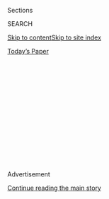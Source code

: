 <div id="app">

<div>

<div>

<div>

<div class="NYTAppHideMasthead css-1q2w90k e1suatyy0">

<div class="section css-ui9rw0 e1suatyy2">

<div class="css-eph4ug er09x8g0">

<div class="css-6n7j50">

</div>

<span class="css-1dv1kvn">Sections</span>

<div class="css-10488qs">

<span class="css-1dv1kvn">SEARCH</span>

</div>

[Skip to content](#site-content)[Skip to site
index](#site-index)

</div>

<div class="css-10698na e1huz5gh0">

</div>

</div>

<div id="masthead-bar-one" class="section hasLinks css-15hmgas e1csuq9d3">

<div class="css-uqyvli e1csuq9d0">

</div>

<div class="css-1uqjmks e1csuq9d1">

</div>

<div class="css-9e9ivx">

[](https://myaccount.nytimes3xbfgragh.onion/auth/login?response_type=cookie&client_id=vi)

</div>

<div class="css-1bvtpon e1csuq9d2">

[Today’s
Paper](https://www.nytimes3xbfgragh.onion/section/todayspaper)

</div>

</div>

</div>

</div>

<div data-aria-hidden="false">

<div id="site-content" data-role="main">

<div>

<div class="css-1aor85t" style="opacity:0.000000001;z-index:-1;visibility:hidden">

<div class="css-1hqnpie">

<div class="css-epjblv">

<span class="css-17xtcya">[Opinion](/section/opinion)</span><span class="css-x15j1o">|</span><span class="css-fwqvlz">Trump
Doesn’t Like What He Sees in the Crystal
Ball</span>

</div>

<div class="css-k008qs">

<div class="css-1iwv8en">

<span class="css-18z7m18"></span>

<div>

</div>

</div>

<span class="css-1n6z4y">https://nyti.ms/2EKpFuK</span>

<div class="css-1705lsu">

<div class="css-4xjgmj">

<div class="css-4skfbu" data-role="toolbar" data-aria-label="Social Media Share buttons, Save button, and Comments Panel with current comment count" data-testid="share-tools">

  - 
  - 
  - 
  - 
    
    <div class="css-6n7j50">
    
    </div>

  - 
  - 

</div>

</div>

</div>

</div>

</div>

</div>

<div id="NYT_TOP_BANNER_REGION" class="css-13pd83m">

</div>

<div id="top-wrapper" class="css-1sy8kpn">

<div id="top-slug" class="css-l9onyx">

Advertisement

</div>

[Continue reading the main
story](#after-top)

<div class="ad top-wrapper" style="text-align:center;height:100%;display:block;min-height:250px">

<div id="top" class="place-ad" data-position="top" data-size-key="top">

</div>

</div>

<div id="after-top">

</div>

</div>

<div>

<div class="css-v5btjw etb61u70">

<div class="css-v05ibm etb61u71">

[Opinion](/section/opinion)

</div>

</div>

<div id="sponsor-wrapper" class="css-1hyfx7x">

<div id="sponsor-slug" class="css-19vbshk">

Supported by

</div>

[Continue reading the main
story](#after-sponsor)

<div id="sponsor" class="ad sponsor-wrapper" style="text-align:center;height:100%;display:block">

</div>

<div id="after-sponsor">

</div>

</div>

<div class="css-186x18t">

The conversation

</div>

<div class="css-1vkm6nb ehdk2mb0">

# Trump Doesn’t Like What He Sees in the Crystal Ball

</div>

Besides delaying the election, what else could alter his political
trajectory?

<div class="css-18e8msd">

<div class="css-pdw9fk epjyd6m0">

<div class="css-1ee2y7q ey68jwv0" data-aria-hidden="true">

[![Gail
Collins](https://static01.graylady3jvrrxbe.onion/images/2018/04/03/opinion/gail-collins/gail-collins-thumbLarge.png
"Gail Collins")](https://www.nytimes3xbfgragh.onion/by/gail-collins)[![Bret
Stephens](https://static01.graylady3jvrrxbe.onion/images/2017/08/27/insider/bretstephens/bretstephens-thumbLarge-v6.png
"Bret Stephens")](https://www.nytimes3xbfgragh.onion/by/bret-stephens)

</div>

<div class="css-1baulvz">

By [<span class="css-1baulvz" itemprop="name">Gail
Collins</span>](https://www.nytimes3xbfgragh.onion/by/gail-collins) and
[<span class="css-1baulvz last-byline" itemprop="name">Bret
Stephens</span>](https://www.nytimes3xbfgragh.onion/by/bret-stephens)

<div class="css-8atqhb">

Ms. Collins and Mr. Stephens are opinion columnists. They converse every
week.

</div>

</div>

</div>

  - Aug. 3,
    2020

  - 
    
    <div class="css-4xjgmj">
    
    <div class="css-d8bdto" data-role="toolbar" data-aria-label="Social Media Share buttons, Save button, and Comments Panel with current comment count" data-testid="share-tools">
    
      - 
      - 
      - 
      - 
        
        <div class="css-6n7j50">
        
        </div>
    
      - 
      - 
    
    </div>
    
    </div>

</div>

<div class="css-79elbk" data-testid="photoviewer-wrapper">

<div class="css-z3e15g" data-testid="photoviewer-wrapper-hidden">

</div>

<div class="css-1a48zt4 ehw59r15" data-testid="photoviewer-children">

![<span class="css-16f3y1r e13ogyst0" data-aria-hidden="true">President
Trump during a news conference at the White House last
week.</span><span class="css-cnj6d5 e1z0qqy90" itemprop="copyrightHolder"><span class="css-1ly73wi e1tej78p0">Credit...</span><span><span>Doug
Mills/The New York
Times</span></span></span>](https://static01.graylady3jvrrxbe.onion/images/2020/08/03/opinion/03Conversation/merlin_175130544_e6b44300-bd86-4c10-94ce-a2b0fb60dd3b-articleLarge.jpg?quality=75&auto=webp&disable=upscale)

</div>

</div>

</div>

<div class="section meteredContent css-1r7ky0e" name="articleBody" itemprop="articleBody">

<div class="css-1fanzo5 StoryBodyCompanionColumn">

<div class="css-53u6y8">

**Bret Stephens:** Gail, some of our readers may not know that, in
addition to all of your journalism at The Times, you’re also the author
of several distinguished works of history. Put on your historian’s hat
and tell us what you think of Donald Trump’s
[tweet](https://twitter.com/realDonaldTrump/status/1288818160389558273?ref_src=twsrc%5Etfw%7Ctwcamp%5Etweetembed%7Ctwterm%5E1288818160389558273%7Ctwgr%5E&ref_url=https%3A%2F%2Fwww.nytimes3xbfgragh.onion%2F2020%2F07%2F30%2Fopinion%2Ftrump-delay-election-coronavirus.html)
suggesting we delay the election.

**Gail Collins:** Bret, I probably know more about the presidency of
William Henry Harrison. But I’m pretty sure our readers aren’t having
trouble figuring out how to react to a president, [trailing in the
polls](https://projects.fivethirtyeight.com/polls/president-general/),
suddenly suggesting we put off voting.

**Bret:** I was impressed and pleasantly surprised by the Op-Ed we ran
from Steven Calabresi, a law professor and one of the founders of the
conservative Federalist Society, [who called Trump’s tweet
“fascistic”](https://www.nytimes3xbfgragh.onion/2020/07/30/opinion/trump-delay-election-coronavirus.html)
and “itself grounds for the president’s immediate impeachment again by
the House of Representatives and his removal from office by the Senate.”

**Gail:** You told me once you thought Trump was too cowardly to
actually try to pull off a coup. I can’t tell you how much comfort I’ve
been taking from that thought.

</div>

</div>

<div class="css-1fanzo5 StoryBodyCompanionColumn">

<div class="css-53u6y8">

So — just checking — is that still your opinion?

**Bret:** Still is. What I think this tweet tells us is that Trump knows
in his heart that he is likely to lose in November. He’s laying the
groundwork not for a coup but for an excuse, both for himself and for
his followers. It creates a mythology to explain defeat, attack Joe
Biden and keep the Trump family relevant in the Republican Party. The
fact that he’d pull a stunt like this is another reason it’s so
important that he lose in a landslide in November.

**Gail:** Get your act together, Georgia. And I’m looking at you,
Arizona.

**Bret:** In the meantime, Gail — and on a less depressing note — I was
deeply moved by the funeral service and eulogies for John Lewis. I’m
sorry I never had a chance to meet him. Did you know him?

**Gail:** No, but my impression was like that of a lot of people I’ve
met from the civil rights movement. They were ferocious about the fight
but very humane about the people they were fighting against. Which is
hard to do when you’re talking about folks swinging bats or refusing to
let your children order ice cream at the segregated soda fountain.

Noticed there was only one president missing from the funeral …

**Bret:** … as he was missing from the funeral of John McCain. Grace is
to Trump what garlic is to vampires.

</div>

</div>

<div class="css-1fanzo5 StoryBodyCompanionColumn">

<div class="css-53u6y8">

**Gail:** Wow, I’d like to see that on his tombstone someday.

</div>

</div>

<div class="css-79elbk" data-testid="photoviewer-wrapper">

<div class="css-z3e15g" data-testid="photoviewer-wrapper-hidden">

</div>

<div class="css-1a48zt4 ehw59r15" data-testid="photoviewer-children">

![<span class="css-16f3y1r e13ogyst0" data-aria-hidden="true">The
funeral of civil rights leader John Lewis at Ebenezer Baptist Church,
Atlanta, on
Thursday.</span><span class="css-cnj6d5 e1z0qqy90" itemprop="copyrightHolder"><span class="css-1ly73wi e1tej78p0">Credit...</span><span>Alyssa
Pointer/Agence France-Presse, via Pool/Afp Via Getty
Images</span></span>](https://static01.graylady3jvrrxbe.onion/images/2020/08/03/opinion/03Conversation1/merlin_175124358_f0306bfc-cf09-4df4-a3b6-b30e5dbd650d-articleLarge.jpg?quality=75&auto=webp&disable=upscale)

</div>

</div>

<div class="css-1fanzo5 StoryBodyCompanionColumn">

<div class="css-53u6y8">

**Bret:** Speaking of grace, it’s worth [watching George W. Bush’s
eulogy for Lewis](https://www.youtube.com/watch?v=Rwvvt_mzV_Q), which
got the standing ovation it deserved. Not just because of its eloquence,
but because it was such a vivid demonstration that policy differences
should be no bar to admiring the character of our political opponents.
One of the many reasons Lewis deserved those magnificent tributes is
because he operated from convictions of radical love. He saw humanity
even in those who refused to see humanity in him.

**Gail:** Totally agree. And seeing all the ex-presidents there, as at
the McCain funeral, reminded you of a time when our national leaders,
for all their faults, knew how to behave like civilized people.

**Bret:** All things we could stand to learn again, and maybe will in a
Biden administration. Speaking of which, any thoughts about Karen Bass
as a veep nominee? Lots of buzz around her.

**Gail:** [Nothing
buzzier.](https://www.nytimes3xbfgragh.onion/2020/07/31/us/politics/joseph-biden-vice-president.html)
Her stock keeps rising because her House colleagues think so highly of
her. She knows how to get things done and her colleagues like working
with her. The Democratic ticket would certainly win the Likability
Ribbon.

**Bret:** My main criterion for a running mate, other than being
qualified to be president, is to bring political strength to a ticket,
and possibly flip a state. If I have any objection to Bass, it’s that,
as a Californian, she doesn’t do this for a Biden ticket. And she might
hurt him in Florida, on account of her participation, back in the 1970s,
[in the pro-Castro “Venceremos
Brigade.”](https://www.theatlantic.com/politics/archive/2020/07/karen-bass-cuba-venceremos-brigade/614662/)
So many key elections in the Sunshine State seem to split 50-50, with
one side winning by a hair, so there’s not a lot of room for error.

**Gail:** Good point, but I am sorta getting tired of the
Just-Make-Florida-Happy theory of politics.

**Bret:** I know the polls look good for Biden now, but he can’t be
complacent. He has to run his campaign as if the whole thing is going to
turn on just a few thousand votes in a few key states — and none more
key than Florida. Trump is going to attack Biden and whoever emerges as
his running mate in the nastiest way possible, while we are in the midst
of the worst economic crisis in living history. If ever there was a
political race that matters, it’s this one.

**Gail:** Well, a huge number of Americans agree with you, not to
mention most of the rest of the world. Maybe we all get together some
night — on Zoom, of course. We could close our eyes and envision the
Donald Trump Concession Sulk. Then we will clear our minds and go back
to worrying obsessively.

</div>

</div>

<div class="css-1fanzo5 StoryBodyCompanionColumn">

<div class="css-53u6y8">

**Bret:** The moment we read the tweet, “Just ‘congratulated’
‘president-elect’ Joe Biden (total loser). You’ll miss me VERY
SOON\!\!\!” is the moment our long national nightmare will finally be
over.

</div>

</div>

<div>

</div>

<div class="css-1fanzo5 StoryBodyCompanionColumn">

<div class="css-53u6y8">

*The Times is committed to publishing* [*a diversity of
letters*](https://www.nytimes3xbfgragh.onion/2019/01/31/opinion/letters/letters-to-editor-new-york-times-women.html)
*to the editor. We’d like to hear what you think about this or any of
our articles. Here are some*
[*tips*](https://help.nytimes3xbfgragh.onion/hc/en-us/articles/115014925288-How-to-submit-a-letter-to-the-editor)*.
And here’s our email:*
[*letters@NYTimes.com*](mailto:letters@NYTimes.com)*.*

*Follow The New York Times Opinion section on*
[*Facebook*](https://www.facebookcorewwwi.onion/nytopinion)*,* [*Twitter
(@NYTopinion)*](http://twitter.com/NYTOpinion) *and*
[*Instagram*](https://www.instagram.com/nytopinion/)*.*

</div>

</div>

</div>

<div>

</div>

<div>

</div>

<div>

</div>

<div>

<div id="bottom-wrapper" class="css-1ede5it">

<div id="bottom-slug" class="css-l9onyx">

Advertisement

</div>

[Continue reading the main
story](#after-bottom)

<div id="bottom" class="ad bottom-wrapper" style="text-align:center;height:100%;display:block;min-height:90px">

</div>

<div id="after-bottom">

</div>

</div>

</div>

</div>

</div>

## Site Index

<div>

</div>

## Site Information Navigation

  - [© <span>2020</span> <span>The New York Times
    Company</span>](https://help.nytimes3xbfgragh.onion/hc/en-us/articles/115014792127-Copyright-notice)

<!-- end list -->

  - [NYTCo](https://www.nytco.com/)
  - [Contact
    Us](https://help.nytimes3xbfgragh.onion/hc/en-us/articles/115015385887-Contact-Us)
  - [Work with us](https://www.nytco.com/careers/)
  - [Advertise](https://nytmediakit.com/)
  - [T Brand Studio](http://www.tbrandstudio.com/)
  - [Your Ad
    Choices](https://www.nytimes3xbfgragh.onion/privacy/cookie-policy#how-do-i-manage-trackers)
  - [Privacy](https://www.nytimes3xbfgragh.onion/privacy)
  - [Terms of
    Service](https://help.nytimes3xbfgragh.onion/hc/en-us/articles/115014893428-Terms-of-service)
  - [Terms of
    Sale](https://help.nytimes3xbfgragh.onion/hc/en-us/articles/115014893968-Terms-of-sale)
  - [Site
    Map](https://spiderbites.nytimes3xbfgragh.onion)
  - [Help](https://help.nytimes3xbfgragh.onion/hc/en-us)
  - [Subscriptions](https://www.nytimes3xbfgragh.onion/subscription?campaignId=37WXW)

</div>

</div>

</div>

</div>
